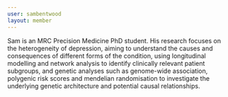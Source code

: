 ```yaml
---
user: sambentwood
layout: member
---
```


Sam is an MRC Precision Medicine PhD student. His research focuses on the heterogeneity of depression, aiming to understand the causes and consequences of different forms of the condition, using longitudinal modelling and network analysis to identify clinically relevant patient subgroups, and genetic analyses such as genome-wide association, polygenic risk scores and mendelian randomisation to investigate the underlying genetic architecture and potential causal relationships.